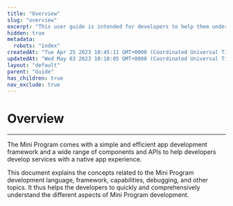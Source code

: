 ```yaml
---
title: "Overview"
slug: "overview"
excerpt: "This user guide is intended for developers to help them understand the different aspects of Mini Program development."
hidden: true
metadata: 
  robots: "index"
createdAt: "Tue Apr 25 2023 10:45:11 GMT+0000 (Coordinated Universal Time)"
updatedAt: "Wed May 03 2023 10:10:05 GMT+0000 (Coordinated Universal Time)"
layout: "default"
parent: "Guide"
has_children: true
nav_exclude: true
---
```

# Overview 
*** 
The Mini Program comes with a simple and efficient app development framework and a wide range of components and APIs to help developers develop services with a native app experience.

This document explains the concepts related to the Mini Program development language, framework, capabilities, debugging, and other topics. It thus helps the developers to quickly and comprehensively understand the different aspects of Mini Program development.
